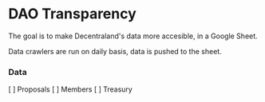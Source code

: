 # DAO Transparency

The goal is to make Decentraland's data more accesible, in a Google Sheet.

Data crawlers are run on daily basis, data is pushed to the sheet.

### Data
[ ] Proposals
[ ] Members
[ ] Treasury



